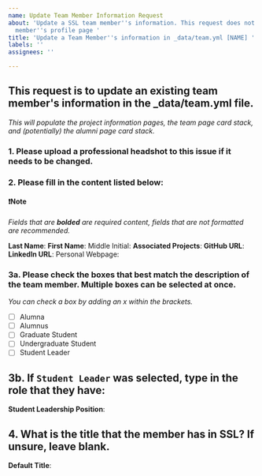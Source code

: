 ```yaml
---
name: Update Team Member Information Request
about: 'Update a SSL team member''s information. This request does not include the
  member''s profile page '
title: 'Update a Team Member''s information in _data/team.yml [NAME] '
labels: ''
assignees: ''

---
```


## This request is to update an existing team member's information in the _data/team.yml file.

*This will populate the project information pages, the team page card stack, and (potentially) the alumni page card stack.*

### 1. Please upload a professional headshot to this issue if it needs to be changed.

### 2. Please fill in the content listed below:

#### ❗Note

*Fields that are **bolded** are required content, fields that are not formatted are recommended.*  
 
**Last Name**:
**First Name**:
Middle Initial:
**Associated Projects**:
**GitHub URL**:
**LinkedIn URL**:
Personal Webpage: 

### 3a. Please check the boxes that best match the description of the team member. Multiple boxes can be selected at once.

*You can check a box by adding an x within the brackets.*

- [ ] Alumna
- [ ] Alumnus
- [ ] Graduate Student
- [ ] Undergraduate Student
- [ ] Student Leader

## 3b. If `Student Leader` was selected, type in the role that they have:

**Student Leadership Position**:

## 4. What is the title that the member has in SSL? If unsure, leave blank.

**Default Title**:
